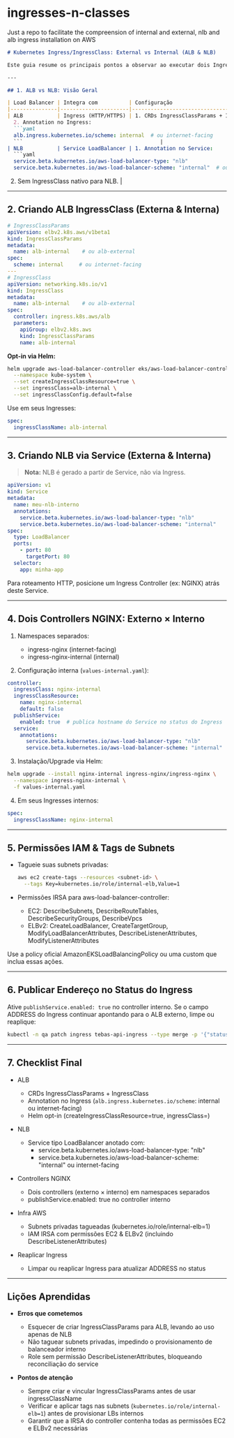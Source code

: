 # ingresses-n-classes
Just a repo to facilitate the compreension of internal and external, nlb and alb ingress installation on AWS


````markdown
# Kubernetes Ingress/IngressClass: External vs Internal (ALB & NLB)

Este guia resume os principais pontos a observar ao executar dois Ingress (ou IngressClasses) num mesmo cluster — um para tráfego externo e outro para tráfego interno, utilizando ALB ou NLB na AWS.

---

## 1. ALB vs NLB: Visão Geral

| Load Balancer | Integra com          | Configuração                                                                                          |
|---------------|----------------------|------------------------------------------------------------------------------------------------------|
| ALB           | Ingress (HTTP/HTTPS) | 1. CRDs IngressClassParams + IngressClass  
  2. Annotation no Ingress:
  ```yaml
  alb.ingress.kubernetes.io/scheme: internal  # ou internet-facing
  ```                                            |
| NLB           | Service LoadBalancer | 1. Annotation no Service:
  ```yaml
  service.beta.kubernetes.io/aws-load-balancer-type: "nlb"
  service.beta.kubernetes.io/aws-load-balancer-scheme: "internal"  # ou internet-facing
````

2. Sem IngressClass nativo para NLB.                                            |

---

## 2. Criando ALB IngressClass (Externa & Interna)

```yaml
# IngressClassParams
apiVersion: elbv2.k8s.aws/v1beta1
kind: IngressClassParams
metadata:
  name: alb-internal    # ou alb-external
spec:
  scheme: internal     # ou internet-facing
---
# IngressClass
apiVersion: networking.k8s.io/v1
kind: IngressClass
metadata:
  name: alb-internal    # ou alb-external
spec:
  controller: ingress.k8s.aws/alb
  parameters:
    apiGroup: elbv2.k8s.aws
    kind: IngressClassParams
    name: alb-internal
```

**Opt-in via Helm:**

```bash
helm upgrade aws-load-balancer-controller eks/aws-load-balancer-controller \
  --namespace kube-system \
  --set createIngressClassResource=true \
  --set ingressClass=alb-internal \
  --set ingressClassConfig.default=false
```

Use em seus Ingresses:

```yaml
spec:
  ingressClassName: alb-internal
```

---

## 3. Criando NLB via Service (Externa & Interna)

> **Nota:** NLB é gerado a partir de Service, não via Ingress.

```yaml
apiVersion: v1
kind: Service
metadata:
  name: meu-nlb-interno
  annotations:
    service.beta.kubernetes.io/aws-load-balancer-type: "nlb"
    service.beta.kubernetes.io/aws-load-balancer-scheme: "internal"
spec:
  type: LoadBalancer
  ports:
    - port: 80
      targetPort: 80
  selector:
    app: minha-app
```

Para roteamento HTTP, posicione um Ingress Controller (ex: NGINX) atrás deste Service.

---

## 4. Dois Controllers NGINX: Externo × Interno

1. Namespaces separados:

   - ingress-nginx (internet-facing)
   - ingress-nginx-internal (internal)

2. Configuração interna (`values-internal.yaml`):

```yaml
controller:
  ingressClass: nginx-internal
  ingressClassResource:
    name: nginx-internal
    default: false
  publishService:
    enabled: true  # publica hostname do Service no status do Ingress
  service:
    annotations:
      service.beta.kubernetes.io/aws-load-balancer-type: "nlb"
      service.beta.kubernetes.io/aws-load-balancer-scheme: "internal"
```

3. Instalação/Upgrade via Helm:

```bash
helm upgrade --install nginx-internal ingress-nginx/ingress-nginx \
  --namespace ingress-nginx-internal \
  -f values-internal.yaml
```

4. Em seus Ingresses internos:

```yaml
spec:
  ingressClassName: nginx-internal
```

---

## 5. Permissões IAM & Tags de Subnets

- Tagueie suas subnets privadas:

  ```bash
  aws ec2 create-tags --resources <subnet-id> \
    --tags Key=kubernetes.io/role/internal-elb,Value=1
  ```

- Permissões IRSA para aws-load-balancer-controller:

  - EC2: DescribeSubnets, DescribeRouteTables, DescribeSecurityGroups, DescribeVpcs
  - ELBv2: CreateLoadBalancer, CreateTargetGroup, ModifyLoadBalancerAttributes, DescribeListenerAttributes, ModifyListenerAttributes

Use a policy oficial AmazonEKSLoadBalancingPolicy ou uma custom que inclua essas ações.

---

## 6. Publicar Endereço no Status do Ingress

Ative `publishService.enabled: true` no controller interno. Se o campo ADDRESS do Ingress continuar apontando para o ALB externo, limpe ou reaplique:

```bash
kubectl -n qa patch ingress tebas-api-ingress --type merge -p '{"status":{}}'
```

---

## 7. Checklist Final

- ALB

  - CRDs IngressClassParams + IngressClass
  - Annotation no Ingress (`alb.ingress.kubernetes.io/scheme`: internal ou internet-facing)
  - Helm opt-in (createIngressClassResource=true, ingressClass=)

- NLB

  - Service tipo LoadBalancer anotado com:
    - service.beta.kubernetes.io/aws-load-balancer-type: "nlb"
    - service.beta.kubernetes.io/aws-load-balancer-scheme: "internal" ou internet-facing

- Controllers NGINX

  - Dois controllers (externo × interno) em namespaces separados
  - publishService.enabled: true no controller interno

- Infra AWS

  - Subnets privadas tagueadas (kubernetes.io/role/internal-elb=1)
  - IAM IRSA com permissões EC2 & ELBv2 (incluindo DescribeListenerAttributes)

- Reaplicar Ingress

  - Limpar ou reaplicar Ingress para atualizar ADDRESS no status

---

## Lições Aprendidas

- **Erros que cometemos**

  - Esquecer de criar IngressClassParams para ALB, levando ao uso apenas de NLB
  - Não taguear subnets privadas, impedindo o provisionamento de balanceador interno
  - Role sem permissão DescribeListenerAttributes, bloqueando reconciliação do service

- **Pontos de atenção**

  - Sempre criar e vincular IngressClassParams antes de usar ingressClassName
  - Verificar e aplicar tags nas subnets (`kubernetes.io/role/internal-elb=1`) antes de provisionar LBs internos
  - Garantir que a IRSA do controller contenha todas as permissões EC2 e ELBv2 necessárias

```
```
